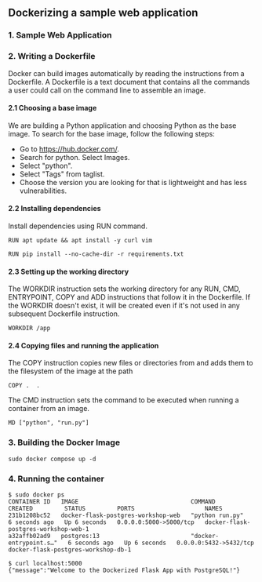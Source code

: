 ## Dockerizing a sample web application
### 1. Sample Web Application
### 2. Writing a Dockerfile
Docker can build images automatically by reading the instructions from a Dockerfile. A Dockerfile is a text document that contains all the commands a user could call on the command line to assemble an image.

#### 2.1 Choosing a base image
  We are building a Python application and choosing Python as the base image.
  To search for the base image, follow the following steps:
  - Go to https://hub.docker.com/.
  - Search for python. Select Images.
  - Select "python".
  - Select "Tags" from taglist.
  - Choose the version you are looking for that is lightweight and has less vulnerabilities.
     

#### 2.2 Installing dependencies
Install dependencies using RUN command.
```
RUN apt update && apt install -y curl vim
```
```
RUN pip install --no-cache-dir -r requirements.txt
```

#### 2.3 Setting up the working directory
The WORKDIR instruction sets the working directory for any RUN, CMD, ENTRYPOINT, COPY and ADD instructions that follow it in the Dockerfile. If the WORKDIR doesn't exist, it will be created even if it's not used in any subsequent Dockerfile instruction.

```
WORKDIR /app
```

#### 2.4 Copying files and running the application
The COPY instruction copies new files or directories from <src> and adds them to the filesystem of the image at the path <dest>
```
COPY .  .
```

The CMD instruction sets the command to be executed when running a container from an image.
```
MD ["python", "run.py"]
```

### 3. Building the Docker Image
```
sudo docker compose up -d

```
### 4. Running the container
```
$ sudo docker ps
CONTAINER ID   IMAGE                                COMMAND                  CREATED         STATUS         PORTS                    NAMES
231b1208bc52   docker-flask-postgres-workshop-web   "python run.py"          6 seconds ago   Up 6 seconds   0.0.0.0:5000->5000/tcp   docker-flask-postgres-workshop-web-1
a32affb02ad9   postgres:13                          "docker-entrypoint.s…"   6 seconds ago   Up 6 seconds   0.0.0.0:5432->5432/tcp   docker-flask-postgres-workshop-db-1
```

```
$ curl localhost:5000
{"message":"Welcome to the Dockerized Flask App with PostgreSQL!"}

```
